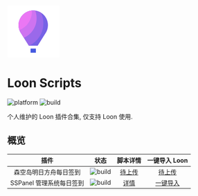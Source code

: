 ![](https://raw.githubusercontent.com/Loon0x00/LoonExampleConfig/master/App%20Icon/Icon-60%402x.png)

# Loon Scripts

![platform](https://img.shields.io/badge/platform-Loon-8A2BE2.svg) ![build](https://img.shields.io/badge/build-passing-brightgreen)

个人维护的 Loon 插件合集, 仅支持 Loon 使用.

## 概览

|           插件           |                               状态                               |                                      脚本详情                                       |                                                                    一键导入 Loon                                                                     |
| :----------------------: | :--------------------------------------------------------------: | :---------------------------------------------------------------------------------: | :--------------------------------------------------------------------------------------------------------------------------------------------------: |
|  森空岛明日方舟每日签到  |     ![build](https://img.shields.io/badge/status-待上传-red)     |                                     [待上传]()                                      |                                                                      [待上传]()                                                                      |
| SSPanel 管理系统每日签到 | ![build](https://img.shields.io/badge/status-维护中-brightgreen) | [详情](https://github.com/kayanouriko/Loon-Scripts/blob/main/src/sspanel/README.md) | [一键导入](https://www.nsloon.com/openloon/import?plugin=https://raw.githubusercontent.com/kayanouriko/Loon-Scripts/main/src/sspanel/sspanel.plugin) |